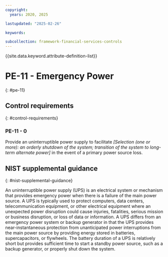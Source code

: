 ```yaml
---
copyright:
  years: 2020, 2025

lastupdated: "2025-02-26"

keywords:

subcollection: framework-financial-services-controls
---
```


{{site.data.keyword.attribute-definition-list}}

# PE-11 - Emergency Power
{: #pe-11}

## Control requirements
{: #control-requirements}



### PE-11 - 0


Provide an uninterruptible power supply to facilitate _[Selection (one or more): an orderly shutdown of the system; transition of the system to long-term alternate power]_ in the event of a primary power source loss.












## NIST supplemental guidance
{: #nist-supplemental-guidance}

An uninterruptible power supply (UPS) is an electrical system or mechanism that provides emergency power when there is a failure of the main power source. A UPS is typically used to protect computers, data centers, telecommunication equipment, or other electrical equipment where an unexpected power disruption could cause injuries, fatalities, serious mission or business disruption, or loss of data or information. A UPS differs from an emergency power system or backup generator in that the UPS provides near-instantaneous protection from unanticipated power interruptions from the main power source by providing energy stored in batteries, supercapacitors, or flywheels. The battery duration of a UPS is relatively short but provides sufficient time to start a standby power source, such as a backup generator, or properly shut down the system.
